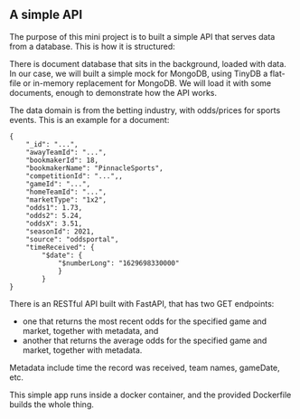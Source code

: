 ## A simple API

The purpose of this mini project is to built a simple API that serves data from a database. This is how it is structured:

There is document database that sits in the background, loaded with data. In our case, we will built a simple mock for MongoDB, using TinyDB a flat-file or in-memory replacement for MongoDB. We will load it with some documents, enough to demonstrate how the API works.

The data domain is from the betting industry, with odds/prices for sports events. This is an example for a document:
```
{
    "_id": "...",
    "awayTeamId": "...",
    "bookmakerId": 18,
    "bookmakerName": "PinnacleSports",
    "competitionId": "...",,
    "gameId": "...",
    "homeTeamId": "...",
    "marketType": "1x2",
    "odds1": 1.73,
    "odds2": 5.24,
    "oddsX": 3.51,
    "seasonId": 2021,
    "source": "oddsportal",
    "timeReceived": {
        "$date": {
            "$numberLong": "1629698330000"
            }
        }
}
```

There is an RESTful API built with FastAPI, that has two GET endpoints:
- one that returns the most recent odds for the specified game and market, together with metadata, and
- another that returns the average odds for the specified game and market, together with metadata. 

Metadata include time the record was received, team names, gameDate, etc.

This simple app runs inside a docker container, and the provided Dockerfile builds the whole thing.





